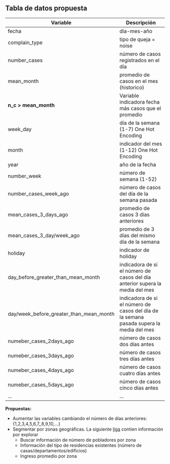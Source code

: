 
## Tabla de datos propuesta

| Variable      |  Descripción |
|---------------|---|
| fecha         |  día-mes-año |
| complain_type | tipo de queja = noise  |
| number_cases  | número de casos registrados en el día  |
| mean_month    | promedio de casos en el mes (historico)  |
| **n_c  >  mean_month**| Variable indicadora fecha más casos que el promedio|
| week_day| día de la semana (1-7) One Hot Encoding|
| month | indicador del mes (1-12) One Hot Encoding|
| year| año de la fecha |
| number_week | número de semana (1-52)|
| number_cases_week_ago| número de casos del día de la semana pasada|
| mean_cases_3_days_ago| promedio de casos 3 días anteriores|
| mean_cases_3_day/week_ago| promedio de 3 días del mismo día de la semana |
| holiday| indicador de holiday|
| day_before_greater_than_mean_month| indicadora de si el número de casos del día anterior supera la media del mes|
| day/week_before_greater_than_mean_month| indicadora de si el número de casos del día de la semana pasada supera la media del mes|
|numeber_cases_2days_ago| número de casos dos días antes|
|numeber_cases_3days_ago| número de casos tres días antes|
|numeber_cases_4days_ago| número de casos cuatro días antes|
|numeber_cases_5days_ago| número de casos cinco días antes|
|...  | ... |



**Propuestas:**
+ Aumentar las variables cambiando el número de días anteriores: {1,2,3,4,5,6,7,,8,9,10,...}
+ Segmentar por zonas geográficas. La siguiente [liga](https://www.census.gov/en.html "censo usa") contien información por explorar
  + Buscar información de número de pobladores por zona
  + Información del tipo de residencias existentes (número de casas/departamentos/edificios)
  + Ingreso promedio por zona
